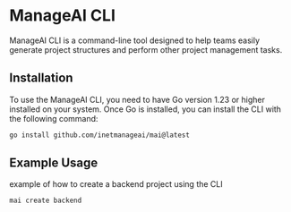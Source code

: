 # ManageAI CLI

ManageAI CLI is a command-line tool designed to help teams easily generate project structures and perform other project management tasks.

## Installation

To use the ManageAI CLI, you need to have Go version 1.23 or higher installed on your system. Once Go is installed, you can install the CLI with the following command:

```bash
go install github.com/inetmanageai/mai@latest
```

## Example Usage

example of how to create a backend project using the CLI

```bash
mai create backend
```